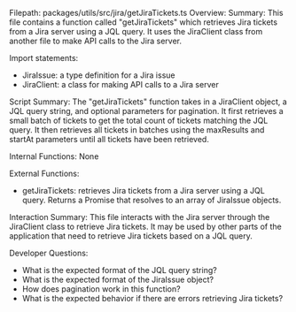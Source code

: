 Filepath: packages/utils/src/jira/getJiraTickets.ts
Overview: Summary:
This file contains a function called "getJiraTickets" which retrieves Jira tickets from a Jira server using a JQL query. It uses the JiraClient class from another file to make API calls to the Jira server.

Import statements:
- JiraIssue: a type definition for a Jira issue
- JiraClient: a class for making API calls to a Jira server

Script Summary:
The "getJiraTickets" function takes in a JiraClient object, a JQL query string, and optional parameters for pagination. It first retrieves a small batch of tickets to get the total count of tickets matching the JQL query. It then retrieves all tickets in batches using the maxResults and startAt parameters until all tickets have been retrieved.

Internal Functions:
None

External Functions:
- getJiraTickets: retrieves Jira tickets from a Jira server using a JQL query. Returns a Promise that resolves to an array of JiraIssue objects.

Interaction Summary:
This file interacts with the Jira server through the JiraClient class to retrieve Jira tickets. It may be used by other parts of the application that need to retrieve Jira tickets based on a JQL query.

Developer Questions:
- What is the expected format of the JQL query string?
- What is the expected format of the JiraIssue object?
- How does pagination work in this function?
- What is the expected behavior if there are errors retrieving Jira tickets?


